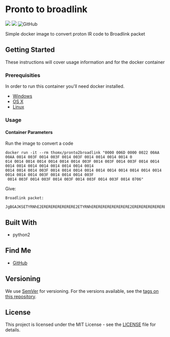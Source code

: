# Pronto to broadlink

![](https://images.microbadger.com/badges/image/thomx/pronto2broadlink.svg)
![](https://images.microbadger.com/badges/version/thomx/pronto2broadlink.svg)
![GitHub](https://img.shields.io/github/license/Thom-x/pronto2broadlink)

Simple docker image to convert proton IR code to Broadlink packet

## Getting Started

These instructions will cover usage information and for the docker container 

### Prerequisities

In order to run this container you'll need docker installed.

* [Windows](https://docs.docker.com/windows/started)
* [OS X](https://docs.docker.com/mac/started/)
* [Linux](https://docs.docker.com/linux/started/)

### Usage

#### Container Parameters

Run the image to convert a code

```shell
docker run -it --rm thomx/pronto2broadlink "0000 006D 0000 0022 00AA 00AA 0014 003F 0014 003F 0014 003F 0014 0014 0014 0014 0
014 0014 0014 0014 0014 0014 0014 003F 0014 003F 0014 003F 0014 0014 0014 0014 0014 0014 0014 0014 0014 0014
0014 0014 0014 003F 0014 0014 0014 0014 0014 0014 0014 0014 0014 0014 0014 0014 0014 003F 0014 0014 0014 003F
 0014 003F 0014 003F 0014 003F 0014 003F 0014 003F 0014 0706"
```
Give:
```shell
Broadlink packet:

JgBGAJKSETYRNhE2ERERERERERERERE2ETYRNhERERERERERERERERE2ERERERERERERERERETYRERE2ETYRNhE2ETYRNhEABhANBQ==
```

## Built With

* python2

## Find Me

* [GitHub](https://github.com/Thom-x/)

## Versioning

We use [SemVer](http://semver.org/) for versioning. For the versions available, see the 
[tags on this repository](https://github.com/your/repository/tags). 

## License

This project is licensed under the MIT License - see the [LICENSE](LICENSE) file for details.
